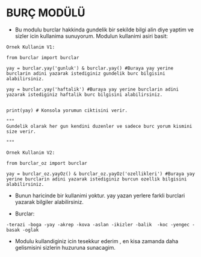 # BURÇ MODÜLÜ

- Bu modulu burclar hakkinda gundelik bir sekilde bilgi alin diye yaptim ve sizler icin kullanima sunuyorum.
Modulun kullanimi asiri basit:


```
Ornek Kullanim V1:

from burclar import burclar

yay = burclar.yay('gunluk') & burclar.yay() #Buraya yay yerine burclarin adini yazarak istediginiz gundelik burc bilgisini alabilirsiniz.

yay = burclar.yay('haftalik') #Buraya yay yerine burclarin adini yazarak istediginiz haftalik burc bilgisini alabilirsiniz.


print(yay) # Konsola yorumun ciktisini verir.

"""
Gundelik olarak her gun kendini duzenler ve sadece burc yorum kismini size verir.

"""
```

```
Ornek Kullanim V2:

from burclar_oz import burclar

yay = burclar_oz.yayOz() & burclar_oz.yayOz('ozellikleri') #Buraya yay yerine burclarin adini yazarak istediginiz burcun ozellik bilgisini alabilirsiniz.

```

- Bunun haricinde bir kullanimi yoktur. yay yazan yerlere farkli burclari yazarak bilgiler alabilirsiniz.

- Burclar:

`
-terazi
-boga
-yay
-akrep
-kova
-aslan
-ikizler
-balik 
-koc
-yengec
-basak
-oglak
`

- Modulu kullandiginiz icin tesekkur ederim , en kisa zamanda daha gelismisini sizlerin huzuruna sunacagim.
